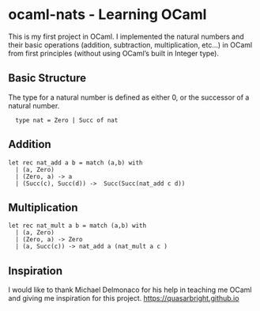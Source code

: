 # ocaml-nats - Learning OCaml

  This is my first project in OCaml. I implemented the natural numbers and their basic operations (addition, subtraction, multiplication, etc...) in OCaml from first principles (without using OCaml’s built in Integer type).

## Basic Structure
The type for a natural number is defined as either 0, or the successor of a natural number. 
```
  type nat = Zero | Succ of nat
```

## Addition
```
let rec nat_add a b = match (a,b) with 
  | (a, Zero)
  | (Zero, a) -> a
  | (Succ(c), Succ(d)) ->  Succ(Succ(nat_add c d))
```

## Multiplication
```
let rec nat_mult a b = match (a,b) with 
  | (a, Zero)
  | (Zero, a) -> Zero
  | (a, Succ(c)) -> nat_add a (nat_mult a c )
```

## Inspiration
I would like to thank Michael Delmonaco for his help in teaching me OCaml and giving me inspiration for this project. 
<https://quasarbright.github.io>

